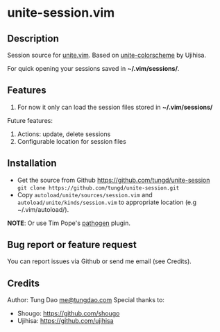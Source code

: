 unite-session.vim
=================

Description
-----------
Session source for [unite.vim](https://github.com/shougo/unite.vim).
Based on [unite-colorscheme](https://github.com/ujihisa/unite-colorscheme) by Ujihisa.

For quick opening your sessions saved in **~/.vim/sessions/**.

Features
--------
1. For now it only can load the session files stored in **~/.vim/sessions/**

Future features:

1. Actions: update, delete sessions
2. Configurable location for session files

Installation
------------
* Get the source from Github <https://github.com/tungd/unite-session>  
    `git clone https://github.com/tungd/unite-session.git`
* Copy `autoload/unite/sources/session.vim` and `autoload/unite/kinds/session.vim`
  to appropriate location (e.g ~/.vim/autoload/).

**NOTE**: Or use Tim Pope's [pathogen](https://github.com/tpope/vim-pathogen) plugin.

Bug report or feature request
-----------------------------
You can report issues via Github or send me email (see Credits).

Credits
-------
Author: Tung Dao <me@tungdao.com>
Special thanks to:

* Shougo: https://github.com/shougo
* Ujihisa: https://github.com/ujihisa

